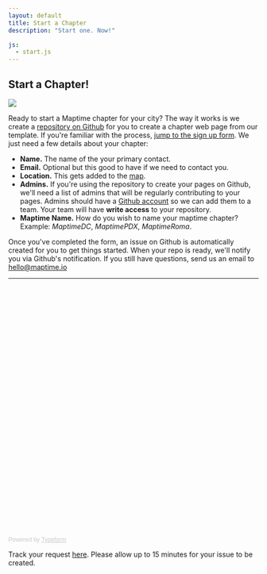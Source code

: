 ```yaml
---
layout: default
title: Start a Chapter
description: "Start one. Now!"

js:
  - start.js
---
```


## Start a Chapter!

![](https://pbs.twimg.com/media/CDOQf1iUgAAx4-C.png)

Ready to start a Maptime chapter for your city? The way it works is we create a [repository on Github](https://guides.github.com/activities/hello-world/#repository) for you to create a chapter web page from our template. If you're familiar with the process, [jump to the sign up form](#start-form). We just need a few details about your chapter:

- __Name.__ The name of the your primary contact.
- __Email.__ Optional but this good to have if we need to contact you.
- __Location.__ This gets added to the [map](https://github.com/maptime/maptime.github.io/blob/master/_data/chapters.json).
- __Admins.__ If you're using the repository to create your pages on Github, we'll need a list of admins that will be regularly contributing to your pages. Admins should have a [Github account](https://github.com/join) so we can add them to a team. Your team will have __write access__ to your repository.
- __Maptime Name.__ How do you wish to name your maptime chapter? Example: _MaptimeDC_, _MaptimePDX_, _MaptimeRoma_.

Once you've completed the form, an issue on Github is automatically created for you to get things started. When your repo is ready, we'll notify you via Github's notification. If you still have questions, send us an email to [hello@maptime.io](mailto:hello@maptime.io)

***

<!-- Change the width and height values to suit you best -->
<div id="start-form" class="typeform-widget" data-url="https://geografa.typeform.com/to/xQ3rk7" data-text="Maptime Onboard" style="width:100%;height:500px;"></div>
<script>(function(){var qs,js,q,s,d=document,gi=d.getElementById,ce=d.createElement,gt=d.getElementsByTagName,id='typef_orm',b='https://s3-eu-west-1.amazonaws.com/share.typeform.com/';if(!gi.call(d,id)){js=ce.call(d,'script');js.id=id;js.src=b+'widget.js';q=gt.call(d,'script')[0];q.parentNode.insertBefore(js,q)}})()</script>
<div style="font-family: Sans-Serif;font-size: 12px;color: #999;opacity: 0.5; padding-top: 5px;">Powered by <a href="http://www.typeform.com/?utm_campaign=typeform_xQ3rk7&amp;utm_source=website&amp;utm_medium=typeform&amp;utm_content=typeform-embedded&amp;utm_term=English" style="color: #999" target="_blank">Typeform</a></div>

Track your request [here](https://github.com/maptime/maptime-admin/labels/repo%20request). Please allow up to 15 minutes for your issue to be created.
